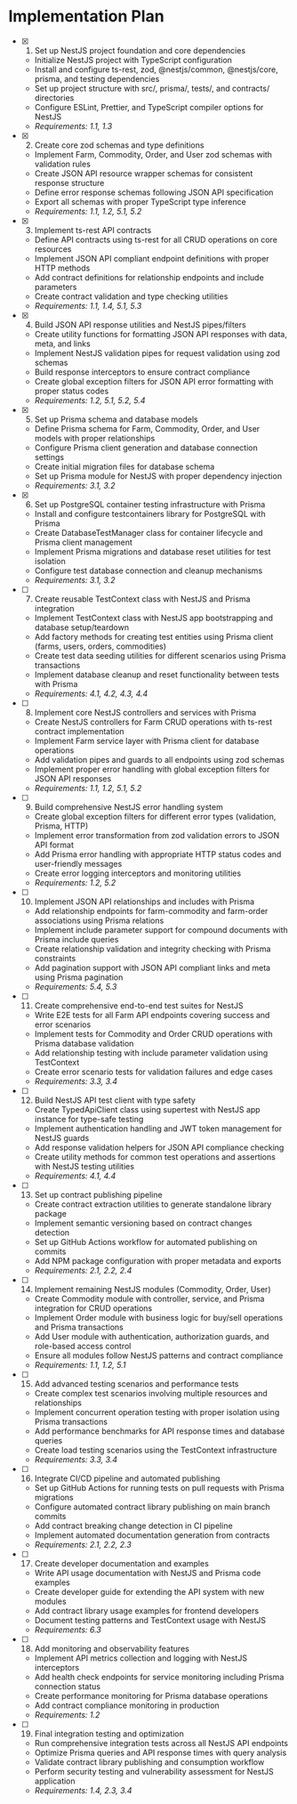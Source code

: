 # Implementation Plan

- [x] 1. Set up NestJS project foundation and core dependencies
  - Initialize NestJS project with TypeScript configuration
  - Install and configure ts-rest, zod, @nestjs/common, @nestjs/core, prisma, and testing dependencies
  - Set up project structure with src/, prisma/, tests/, and contracts/ directories
  - Configure ESLint, Prettier, and TypeScript compiler options for NestJS
  - _Requirements: 1.1, 1.3_

- [x] 2. Create core zod schemas and type definitions
  - Implement Farm, Commodity, Order, and User zod schemas with validation rules
  - Create JSON API resource wrapper schemas for consistent response structure
  - Define error response schemas following JSON API specification
  - Export all schemas with proper TypeScript type inference
  - _Requirements: 1.1, 1.2, 5.1, 5.2_

- [x] 3. Implement ts-rest API contracts
  - Define API contracts using ts-rest for all CRUD operations on core resources
  - Implement JSON API compliant endpoint definitions with proper HTTP methods
  - Add contract definitions for relationship endpoints and include parameters
  - Create contract validation and type checking utilities
  - _Requirements: 1.1, 1.4, 5.1, 5.3_

- [x] 4. Build JSON API response utilities and NestJS pipes/filters
  - Create utility functions for formatting JSON API responses with data, meta, and links
  - Implement NestJS validation pipes for request validation using zod schemas
  - Build response interceptors to ensure contract compliance
  - Create global exception filters for JSON API error formatting with proper status codes
  - _Requirements: 1.2, 5.1, 5.2, 5.4_

- [x] 5. Set up Prisma schema and database models
  - Define Prisma schema for Farm, Commodity, Order, and User models with proper relationships
  - Configure Prisma client generation and database connection settings
  - Create initial migration files for database schema
  - Set up Prisma module for NestJS with proper dependency injection
  - _Requirements: 3.1, 3.2_

- [x] 6. Set up PostgreSQL container testing infrastructure with Prisma
  - Install and configure testcontainers library for PostgreSQL with Prisma
  - Create DatabaseTestManager class for container lifecycle and Prisma client management
  - Implement Prisma migrations and database reset utilities for test isolation
  - Configure test database connection and cleanup mechanisms
  - _Requirements: 3.1, 3.2_

- [ ] 7. Create reusable TestContext class with NestJS and Prisma integration
  - Implement TestContext class with NestJS app bootstrapping and database setup/teardown
  - Add factory methods for creating test entities using Prisma client (farms, users, orders, commodities)
  - Create test data seeding utilities for different scenarios using Prisma transactions
  - Implement database cleanup and reset functionality between tests with Prisma
  - _Requirements: 4.1, 4.2, 4.3, 4.4_

- [ ] 8. Implement core NestJS controllers and services with Prisma
  - Create NestJS controllers for Farm CRUD operations with ts-rest contract implementation
  - Implement Farm service layer with Prisma client for database operations
  - Add validation pipes and guards to all endpoints using zod schemas
  - Implement proper error handling with global exception filters for JSON API responses
  - _Requirements: 1.1, 1.2, 5.1, 5.2_

- [ ] 9. Build comprehensive NestJS error handling system
  - Create global exception filters for different error types (validation, Prisma, HTTP)
  - Implement error transformation from zod validation errors to JSON API format
  - Add Prisma error handling with appropriate HTTP status codes and user-friendly messages
  - Create error logging interceptors and monitoring utilities
  - _Requirements: 1.2, 5.2_

- [ ] 10. Implement JSON API relationships and includes with Prisma
  - Add relationship endpoints for farm-commodity and farm-order associations using Prisma relations
  - Implement include parameter support for compound documents with Prisma include queries
  - Create relationship validation and integrity checking with Prisma constraints
  - Add pagination support with JSON API compliant links and meta using Prisma pagination
  - _Requirements: 5.4, 5.3_

- [ ] 11. Create comprehensive end-to-end test suites for NestJS
  - Write E2E tests for all Farm API endpoints covering success and error scenarios
  - Implement tests for Commodity and Order CRUD operations with Prisma database validation
  - Add relationship testing with include parameter validation using TestContext
  - Create error scenario tests for validation failures and edge cases
  - _Requirements: 3.3, 3.4_

- [ ] 12. Build NestJS API test client with type safety
  - Create TypedApiClient class using supertest with NestJS app instance for type-safe testing
  - Implement authentication handling and JWT token management for NestJS guards
  - Add response validation helpers for JSON API compliance checking
  - Create utility methods for common test operations and assertions with NestJS testing utilities
  - _Requirements: 4.1, 4.4_

- [ ] 13. Set up contract publishing pipeline
  - Create contract extraction utilities to generate standalone library package
  - Implement semantic versioning based on contract changes detection
  - Set up GitHub Actions workflow for automated publishing on commits
  - Add NPM package configuration with proper metadata and exports
  - _Requirements: 2.1, 2.2, 2.4_

- [ ] 14. Implement remaining NestJS modules (Commodity, Order, User)
  - Create Commodity module with controller, service, and Prisma integration for CRUD operations
  - Implement Order module with business logic for buy/sell operations and Prisma transactions
  - Add User module with authentication, authorization guards, and role-based access control
  - Ensure all modules follow NestJS patterns and contract compliance
  - _Requirements: 1.1, 1.2, 5.1_

- [ ] 15. Add advanced testing scenarios and performance tests
  - Create complex test scenarios involving multiple resources and relationships
  - Implement concurrent operation testing with proper isolation using Prisma transactions
  - Add performance benchmarks for API response times and database queries
  - Create load testing scenarios using the TestContext infrastructure
  - _Requirements: 3.3, 3.4_

- [ ] 16. Integrate CI/CD pipeline and automated publishing
  - Set up GitHub Actions for running tests on pull requests with Prisma migrations
  - Configure automated contract library publishing on main branch commits
  - Add contract breaking change detection in CI pipeline
  - Implement automated documentation generation from contracts
  - _Requirements: 2.1, 2.2, 2.3_

- [ ] 17. Create developer documentation and examples
  - Write API usage documentation with NestJS and Prisma code examples
  - Create developer guide for extending the API system with new modules
  - Add contract library usage examples for frontend developers
  - Document testing patterns and TestContext usage with NestJS
  - _Requirements: 6.3_

- [ ] 18. Add monitoring and observability features
  - Implement API metrics collection and logging with NestJS interceptors
  - Add health check endpoints for service monitoring including Prisma connection status
  - Create performance monitoring for Prisma database operations
  - Add contract compliance monitoring in production
  - _Requirements: 1.2_

- [ ] 19. Final integration testing and optimization
  - Run comprehensive integration tests across all NestJS API endpoints
  - Optimize Prisma queries and API response times with query analysis
  - Validate contract library publishing and consumption workflow
  - Perform security testing and vulnerability assessment for NestJS application
  - _Requirements: 1.4, 2.3, 3.4_
